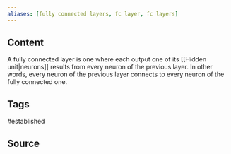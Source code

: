```yaml
---
aliases: [fully connected layers, fc layer, fc layers]
---
```

## Content
A fully connected layer is one where each output one of its [[Hidden unit|neurons]] results from every neuron of the previous layer. In other words, every neuron of the previous layer connects to every neuron of the fully connected one.

## Tags
#established 

## Source



